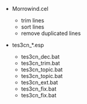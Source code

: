 - Morrowind.cel
  - trim lines
  - sort lines
  - remove duplicated lines

- tes3cn_*.esp
  - tes3cn_dec.bat
  - tes3cn_trim.bat
  - tes3cn_topic.bat
  - tes3cn_topic.bat
  - tes3cn_ext.bat
  - tes3cn_fix.bat
  - tes3cn_fix.bat
